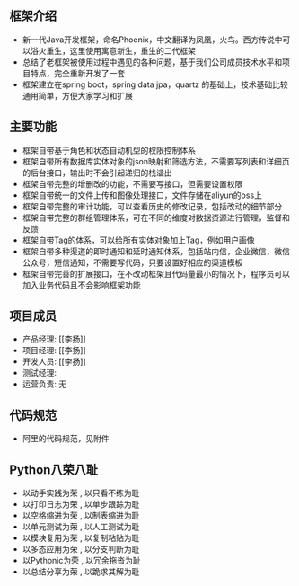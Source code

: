 ## 框架介绍 

- 新一代Java开发框架，命名Phoenix，中文翻译为凤凰，火鸟。西方传说中可以浴火重生，这里使用寓意新生，重生的二代框架
- 总结了老框架被使用过程中遇见的各种问题，基于我们公司成员技术水平和项目特点，完全重新开发了一套
- 框架建立在spring boot，spring data jpa，quartz 的基础上，技术基础比较通用简单，方便大家学习和扩展

## 主要功能
 - 框架自带基于角色和状态自动机型的权限控制体系
 - 框架自带所有数据库实体对象的json映射和筛选方法，不需要写列表和详细页的后台接口，输出时不会引起递归的栈溢出
 - 框架自带完整的增删改的功能，不需要写接口，但需要设置权限
 - 框架自带统一的文件上传和图像处理接口，文件存储在aliyun的oss上
 - 框架自带完整的审计功能，可以查看历史的修改记录，包括改动的细节部分
 - 框架自带完整的群组管理体系，可在不同的维度对数据资源进行管理，监督和反馈
 - 框架自带Tag的体系，可以给所有实体对象加上Tag，例如用户画像
 - 框架自带多种渠道的即时通知和延时通知体系，包括站内信，企业微信，微信公众号，短信通知，不需要写代码，只要设置好相应的渠道模板
 - 框架自带完善的扩展接口，在不改动框架且代码量最小的情况下，程序员可以加入业务代码且不会影响框架功能

## 项目成员 

-  产品经理: [[李扬]]
-  项目经理: [[李扬]]
-  开发人员: [[李扬]]
-  测试经理: 
-  运营负责: 无

## 代码规范

-  阿里的代码规范，见附件

## Python八荣八耻

- 以动手实践为荣 , 以只看不练为耻
- 以打印日志为荣 , 以单步跟踪为耻
- 以空格缩进为荣 , 以制表缩进为耻
- 以单元测试为荣 , 以人工测试为耻
- 以模块复用为荣 , 以复制粘贴为耻
- 以多态应用为荣 , 以分支判断为耻
- 以Pythonic为荣 , 以冗余拖沓为耻
- 以总结分享为荣 , 以跪求其解为耻
